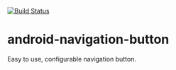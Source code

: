 [![Build Status](https://travis-ci.com/freeloki/android-navigation-button.svg?branch=master)](https://travis-ci.com/freeloki/android-navigation-button)


# android-navigation-button
Easy to use, configurable navigation button.
